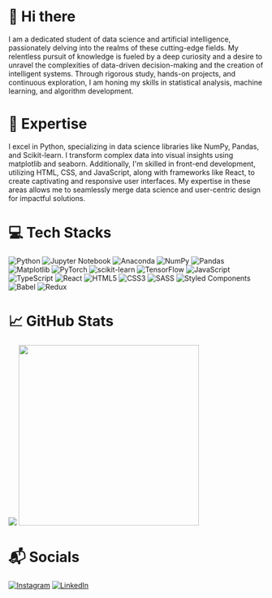 # 👋 Hi there

I am a dedicated student of data science and artificial intelligence, passionately delving into the realms of these cutting-edge fields. My relentless pursuit of knowledge is fueled by a deep curiosity and a desire to unravel the complexities of data-driven decision-making and the creation of intelligent systems. Through rigorous study, hands-on projects, and continuous exploration, I am honing my skills in statistical analysis, machine learning, and algorithm development.

# 🎯 Expertise

I excel in Python, specializing in data science libraries like NumPy, Pandas, and Scikit-learn. I transform complex data into visual insights using matplotlib and seaborn. Additionally, I'm skilled in front-end development, utilizing HTML, CSS, and JavaScript, along with frameworks like React, to create captivating and responsive user interfaces. My expertise in these areas allows me to seamlessly merge data science and user-centric design for impactful solutions.

# 💻 Tech Stacks

![Python](https://img.shields.io/badge/python-3670A0?style=for-the-badge&logo=python&logoColor=ffdd54)
![Jupyter Notebook](https://img.shields.io/badge/jupyter-%23FA0F00.svg?style=for-the-badge&logo=jupyter&logoColor=white)
![Anaconda](https://img.shields.io/badge/Anaconda-%2344A833.svg?style=for-the-badge&logo=anaconda&logoColor=white)
![NumPy](https://img.shields.io/badge/numpy-%23013243.svg?style=for-the-badge&logo=numpy&logoColor=white)
![Pandas](https://img.shields.io/badge/pandas-%23150458.svg?style=for-the-badge&logo=pandas&logoColor=white)
![Matplotlib](https://img.shields.io/badge/Matplotlib-%23ffffff.svg?style=for-the-badge&logo=Matplotlib&logoColor=black)
![PyTorch](https://img.shields.io/badge/PyTorch-%23EE4C2C.svg?style=for-the-badge&logo=PyTorch&logoColor=white)
![scikit-learn](https://img.shields.io/badge/scikit--learn-%23F7931E.svg?style=for-the-badge&logo=scikit-learn&logoColor=white)
![TensorFlow](https://img.shields.io/badge/TensorFlow-%23FF6F00.svg?style=for-the-badge&logo=TensorFlow&logoColor=white)
![JavaScript](https://img.shields.io/badge/javascript-%23323330.svg?style=for-the-badge&logo=javascript&logoColor=%23F7DF1E)
![TypeScript](https://img.shields.io/badge/typescript-%23007ACC.svg?style=for-the-badge&logo=typescript&logoColor=white)
![React](https://img.shields.io/badge/react-%2320232a.svg?style=for-the-badge&logo=react&logoColor=%2361DAFB)
![HTML5](https://img.shields.io/badge/html5-%23E34F26.svg?style=for-the-badge&logo=html5&logoColor=white)
![CSS3](https://img.shields.io/badge/css3-%231572B6.svg?style=for-the-badge&logo=css3&logoColor=white)
![SASS](https://img.shields.io/badge/SASS-hotpink.svg?style=for-the-badge&logo=SASS&logoColor=white)
![Styled Components](https://img.shields.io/badge/styled--components-DB7093?style=for-the-badge&logo=styled-components&logoColor=white)
![Babel](https://img.shields.io/badge/Babel-F9DC3e?style=for-the-badge&logo=babel&logoColor=black)
![Redux](https://img.shields.io/badge/redux-%23593d88.svg?style=for-the-badge&logo=redux&logoColor=white)

# 📈 GitHub Stats
<img src="https://github-readme-stats.vercel.app/api?username=GabrielVCoutinho&show_icons=true&theme=tokyonight"/> <img src="https://github-readme-stats.vercel.app/api/top-langs/?username=GabrielVCoutinho&layout=compact&theme=tokyonight" width="355px" />

# 📬 Socials

[![Instagram](https://img.shields.io/badge/Instagram-%23E4405F.svg?logo=Instagram&logoColor=white)](https://www.instagram.com/gvieira_coutinho/) [![LinkedIn](https://img.shields.io/badge/LinkedIn-%230077B5.svg?logo=linkedin&logoColor=white)](https://www.linkedin.com/in/gabriel-vieira-417265234/)
